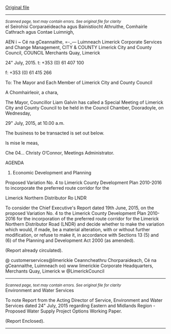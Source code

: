 [Original file](https://www.limerick.ie/sites/default/files/media/documents/2017-06/Agenda%20for%20Special%20Meeting%20of%20Limerick%20City%20and%20County%20Council%20-%2029th%20July%202015.pdf)

---
*<small>Scanned page, text may contain errors. See original file for clarity</small>*  
el Seirohisi Corparaéideacha agus Bainistiocht Athruithe,
Comhairle Cathrach agus Contae Luimnigh,

AEN i ~ Cé na gCeannaithe,
=-_— Luimneach
Limerick Corporate Services and Change Management,
CITY & COUNTY Limerick City and County Council,
COUNCIL Merchants Quay,
Limerick

24" July, 2015. t: +353 (0) 61 407 100

f: +353 (0) 61 415 266

To: The Mayor and Each Member of Limerick City and County Council

A Chomhairleoir, a chara,

The Mayor, Councillor Liam Galvin has called a Special Meeting of Limerick City and
County Council to be held in the Council Chamber, Dooradoyle, on Wednesday,

29" July, 2015, at 10.00 a.m.

The business to be transacted is set out below.

Is mise le meas,

Che 04...
Christy O’Connor,
Meetings Administrator.

AGENDA

1. Economic Development and Planning

Proposed Variation No. 4 to Limerick County Development Plan
2010-2016 to incorporate the preferred route corridor for the

Limerick Northern Distributor Ro LNDR

To consider the Chief Executive's Report dated 19th June, 2015, on the
proposed Variation No. 4 to the Limerick County Development Plan 2010-
2016 for the incorporation of the preferred route corridor for the Limerick
Northern Distributor Road (LNDR) and decide whether to make the variation
which would, if made, be a material alteration, with or without further
modification, or refuse to make it, in accordance with Sections 13 (5) and (6)
of the Planning and Development Act 2000 (as amended).

(Report already circulated).

@ customerservices@limerickie
Ceanncheathru Chorparaideach, Cé na gCeannaithe, Luimneach oo) www limerickie
Corporate Headquarters, Merchants Quay, Limerick w @LimerickCouncil


---
*<small>Scanned page, text may contain errors. See original file for clarity</small>*  
Environment and Water Services

To note Report from the Acting Director of Service, Environment and Water
Services dated 24" July, 2015 regarding Eastern and Midlands Region -
Proposed Water Supply Project Options Working Paper.

(Report Enclosed).


---
